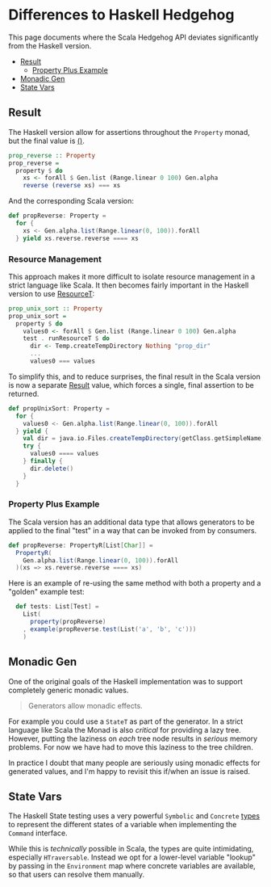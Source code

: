 Differences to Haskell Hedgehog
===============================

This page documents where the Scala Hedgehog API deviates significantly from the Haskell version.

- [Result](#result)
  - [Property Plus Example](#property-plus-example)
- [Monadic Gen](#monadic-gen)
- [State Vars](#state-vars)

## Result

The Haskell version allow for assertions throughout the `Property` monad, but the final value is
[()](https://github.com/hedgehogqa/haskell-hedgehog/blob/694d3648f808d2401834c3e75db24b960ee8a68c/hedgehog/src/Hedgehog/Internal/Property.hs#L133).

```haskell
prop_reverse :: Property
prop_reverse =
  property $ do
    xs <- forAll $ Gen.list (Range.linear 0 100) Gen.alpha
    reverse (reverse xs) === xs
```

And the corresponding Scala version:

```scala
def propReverse: Property =
  for {
    xs <- Gen.alpha.list(Range.linear(0, 100)).forAll
  } yield xs.reverse.reverse ==== xs
```

### Resource Management

This approach makes it more difficult to isolate resource management in a strict language like Scala.
It then becomes fairly important in the Haskell version to use
[ResourceT](https://github.com/hedgehogqa/haskell-hedgehog/blob/master/hedgehog-example/src/Test/Example/Resource.hs):

```haskell
prop_unix_sort :: Property
prop_unix_sort =
  property $ do
    values0 <- forAll $ Gen.list (Range.linear 0 100) Gen.alpha
    test . runResourceT $ do
      dir <- Temp.createTempDirectory Nothing "prop_dir"
      ...
      values0 === values
```

To simplify this, and to reduce surprises, the final result in the Scala version is now a separate
[Result](https://github.com/hedgehogqa/scala-hedgehog/blob/master/core/src/main/scala/hedgehog/core/Result.scala) value,
which forces a single, final assertion to be returned.

```scala
def propUnixSort: Property =
  for {
    values0 <- Gen.alpha.list(Range.linear(0, 100)).forAll
  } yield {
    val dir = java.io.Files.createTempDirectory(getClass.getSimpleName).toFile
    try {
      values0 ==== values
    } finally {
      dir.delete()
    }
  }
```


### Property Plus Example

The Scala version has an additional data type that allows generators to be applied to the final "test" in a way that
can be invoked from by consumers.

```scala
def propReverse: PropertyR[List[Char]] =
  PropertyR(
    Gen.alpha.list(Range.linear(0, 100)).forAll
  )(xs => xs.reverse.reverse ==== xs)
```

Here is an example of re-using the same method with both a property and a "golden" example test:

```scala
  def tests: List[Test] =
    List(
      property(propReverse)
    , example(propReverse.test(List('a', 'b', 'c')))
    )
```


## Monadic Gen

One of the original goals of the Haskell implementation was to support completely generic monadic values.

> Generators allow monadic effects.

For example you could use a `StateT` as part of the generator. In a strict language like Scala the Monad is also
_critical_ for providing a lazy tree. However, putting the laziness on _each_ tree node results in _serious_ memory
problems. For now we have had to move this laziness to the tree children.

In practice I doubt that many people are seriously using monadic effects for generated values, and I'm happy to revisit
this if/when an issue is raised.


## State Vars

The Haskell State testing uses a very powerful `Symbolic` and `Concrete` [types][sc_types] to represent the different
states of a variable when implementing the `Command` interface.

While this is _technically_ possible in Scala, the types are quite intimidating, especially `HTraversable`.
Instead we opt for a lower-level variable "lookup" by passing in the `Environment` map where concrete variables are
available, so that users can resolve them manually.

[sc_types]: https://github.com/hedgehogqa/haskell-hedgehog/blob/1c49c7aa82bc0012f0be3b213f03e84c5754d270/hedgehog/src/Hedgehog/Internal/State.hs#L93-L134
